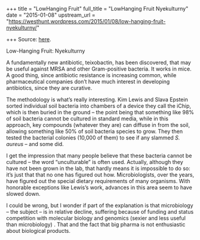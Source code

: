 +++
title = "LowHanging Fruit"
full_title = "LowHanging Fruit Nyekulturny"
date = "2015-01-08"
upstream_url = "https://westhunt.wordpress.com/2015/01/08/low-hanging-fruit-nyekulturny/"

+++
Source: [here](https://westhunt.wordpress.com/2015/01/08/low-hanging-fruit-nyekulturny/).

Low-Hanging Fruit: Nyekulturny

A fundamentally new antibiotic, teixobactin, has been discovered, that
may be useful against MRSA and other Gram-positive bacteria. It works
in mice. A good thing, since antibiotic resistance is increasing
common, while pharmaceutical companies don’t have much interest in
developing antibiotics, since they are curative.

The methodology is what’s really interesting. Kim Lewis and Slava
Epstein sorted individual soil bacteria into chambers of a device they
call the iChip, which is then buried in the ground – the point being
that something like 98% of soil bacteria cannot be cultured in standard
media, while in this approach, key compounds (whatever they are) can
diffuse in from the soil, allowing something like 50% of soil bacteria
species to grow. They then tested the bacterial colonies (10,000 of
them) to see if any slammed *S. aureus –* and some did.

I get the impression that many people believe that these bacteria cannot
be cultured – the word “unculturable” is often used. Actually, although
they have not been grown in the lab, that hardly means it is impossible
to do so: it’s just that that no one has figured out how.
Microbiologists, over the years, have figured out the special dietary
requirements of many organisms. With honorable exceptions like Lewis’s
work, advances in this area seem to have slowed down.

I could be wrong, but I wonder if part of the explanation is that
microbiology – the subject – is in relative decline, suffering because
of funding and status competition with molecular biology and genomics
(sexier and less useful than microbiology) . That and the fact that big
pharma is not enthusiastic about biological products.

